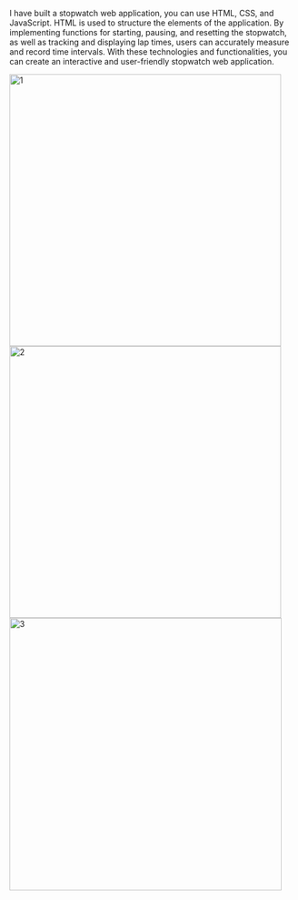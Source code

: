 I have built a stopwatch web application, you can use HTML, CSS, and JavaScript. HTML is used to structure the elements of the application. By implementing functions for starting, pausing, and resetting the stopwatch, as well as tracking and displaying lap times, users can accurately measure and record time intervals. With these technologies and functionalities, you can create an interactive and user-friendly stopwatch web application.

<img width="478" alt="1" src="https://github.com/Vedant2402/PRODIGY_WD_02/assets/98166840/1bd897ac-b6b7-4143-8f93-8e1c7d771601">

<img width="478" alt="2" src="https://github.com/Vedant2402/PRODIGY_WD_02/assets/98166840/f8ff511e-3b31-4d7c-ab79-f1fe0a5839d0">

<img width="479" alt="3" src="https://github.com/Vedant2402/PRODIGY_WD_02/assets/98166840/98989446-c088-4fcc-bef7-9896b8e99348">
